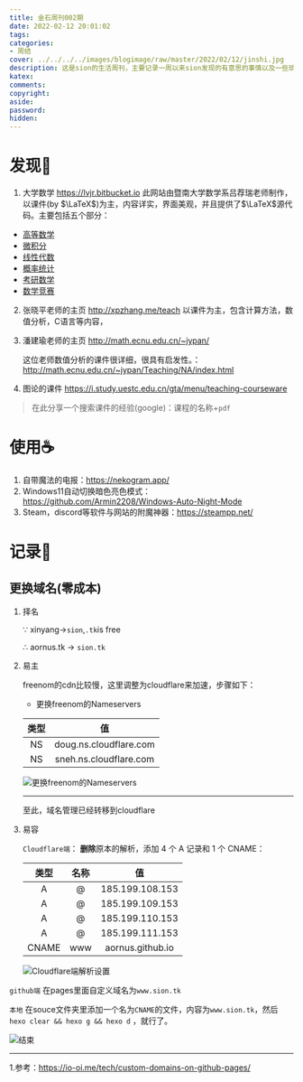 ```yaml
---
title: 金石周刊002期
date: 2022-02-12 20:01:02
tags:
categories:
- 周结
cover: ../../../../images/blogimage/raw/master/2022/02/12/jinshi.jpg
description: 这是sion的生活周刊，主要记录一周以来sion发现的有意思的事情以及一些琐碎的记录。
katex:
comments:
copyright:
aside:
password:
hidden: 
---
```


# 发现🔭

1. 大学数学 https://lvjr.bitbucket.io
此网站由暨南大学数学系吕荐瑞老师制作，以课件(by $\LaTeX$)为主，内容详实，界面美观，并且提供了$\LaTeX$源代码。主要包括五个部分：

* [高等数学](https://lvjr.bitbucket.io/gdsx.html)
* [微积分](https://lvjr.bitbucket.io/wjf.html)
* [线性代数](https://lvjr.bitbucket.io/xxds.html)
* [概率统计](https://lvjr.bitbucket.io/gltj.html)
* [考研数学](https://lvjr.bitbucket.io/kysx.html)
* [数学竞赛](https://lvjr.bitbucket.io/dsjs.html)

2. 张晓平老师的主页 http://xpzhang.me/teach
以课件为主，包含计算方法，数值分析，C语言等内容，

3. 潘建瑜老师的主页 http://math.ecnu.edu.cn/~jypan/

   这位老师数值分析的课件很详细，很具有启发性。：http://math.ecnu.edu.cn/~jypan/Teaching/NA/index.html

4. 图论的课件 https://i.study.uestc.edu.cn/gta/menu/teaching-courseware

> 在此分享一个搜索课件的经验(google)：课程的名称+`pdf`

# 使用☕

1. 自带魔法的电报：https://nekogram.app/
2. Windows11自动切换暗色亮色模式：https://github.com/Armin2208/Windows-Auto-Night-Mode
2. Steam，discord等软件与网站的附魔神器：https://steampp.net/

# 记录📑

## 更换域名(零成本)

1. 择名

   $\because$ xinyang$\rightarrow$`sion`,`.tk`is free

   $\therefore$ aornus.tk $\rightarrow$ `sion.tk`

2. 易主

   freenom的cdn比较慢，这里调整为cloudflare来加速，步骤如下：

   * 更换freenom的Nameservers

   | 类型 |           值           |
   | :--: | :--------------------: |
   |  NS  | doug.ns.cloudflare.com |
   |  NS  | sneh.ns.cloudflare.com |

   ![更换freenom的Nameservers](../../../../images/blogimage/raw/master/202202121931724.png)

   ----

   至此，域名管理已经转移到cloudflare

3. 易容

    `Cloudflare端`： **删除**原本的解析，添加 4 个 A 记录和 1 个 CNAME：

   | 类型  | 名称 |        值        |
   | :---: | :--: | :--------------: |
   |   A   |  @   | 185.199.108.153  |
   |   A   |  @   | 185.199.109.153  |
   |   A   |  @   | 185.199.110.153  |
   |   A   |  @   | 185.199.111.153  |
   | CNAME | www  | aornus.github.io |
   
    ![Cloudflare端解析设置](../../../../images/blogimage/raw/master/202202121938522.png)

`github端`	在pages里面自定义域名为`www.sion.tk`

`本地` 在souce文件夹里添加一个名为`CNAME`的文件，内容为`www.sion.tk`，然后`hexo clear && hexo g && hexo d` ，就行了。

![结束](../../../../images/blogimage/raw/master/202202121959247.png)

---

1.参考：https://io-oi.me/tech/custom-domains-on-github-pages/
